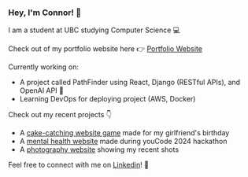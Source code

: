 ### Hey, I'm Connor! 👋
I am a student at UBC studying Computer Science 💻

Check out of my portfolio website here 👉 [Portfolio Website](https://www.youngconnor.com)

Currently working on:
- A project called PathFinder using React, Django (RESTful APIs), and OpenAI API 🔨
- Learning DevOps for deploying project (AWS, Docker)

Check out my recent projects 👇
- A [cake-catching website game](https://chelsea-needs-cake.netlify.app/) made for my girlfriend's birthday
- A [mental health website](https://mindfit.netlify.app/) made during youCode 2024 hackathon
- A [photography website](https://cyoungphotos.netlify.app) showing my recent shots



Feel free to connect with me on [Linkedin](https://www.linkedin.com/in/connor-youngg)! 🙂

<!--
**youngconnorr/youngconnorr** is a ✨ _special_ ✨ repository because its `README.md` (this file) appears on your GitHub profile.

Here are some ideas to get you started:

- 🔭 I’m currently working on ...
- 🌱 I’m currently learning ...
- 👯 I’m looking to collaborate on ...
- 🤔 I’m looking for help with ...
- 💬 Ask me about ...
- 📫 How to reach me: ...
- 😄 Pronouns: ...
- ⚡ Fun fact: ...
-->

